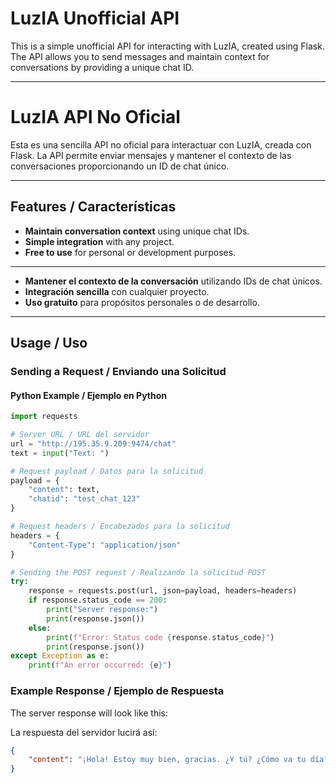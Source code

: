# LuzIA Unofficial API

This is a simple unofficial API for interacting with LuzIA, created using Flask. The API allows you to send messages and maintain context for conversations by providing a unique chat ID.

---

# LuzIA API No Oficial

Esta es una sencilla API no oficial para interactuar con LuzIA, creada con Flask. La API permite enviar mensajes y mantener el contexto de las conversaciones proporcionando un ID de chat único.

---

## Features / Características

- **Maintain conversation context** using unique chat IDs.
- **Simple integration** with any project.
- **Free to use** for personal or development purposes.
---
- **Mantener el contexto de la conversación** utilizando IDs de chat únicos.
- **Integración sencilla** con cualquier proyecto.
- **Uso gratuito** para propósitos personales o de desarrollo.

---

## Usage / Uso

### Sending a Request / Enviando una Solicitud

#### Python Example / Ejemplo en Python

```python
import requests

# Server URL / URL del servidor
url = "http://195.35.9.209:9474/chat"
text = input("Text: ")

# Request payload / Datos para la solicitud
payload = {
    "content": text,
    "chatid": "test_chat_123"
}

# Request headers / Encabezados para la solicitud
headers = {
    "Content-Type": "application/json"
}

# Sending the POST request / Realizando la solicitud POST
try:
    response = requests.post(url, json=payload, headers=headers)
    if response.status_code == 200:
        print("Server response:")
        print(response.json())
    else:
        print(f"Error: Status code {response.status_code}")
        print(response.json())
except Exception as e:
    print(f"An error occurred: {e}")
```

### Example Response / Ejemplo de Respuesta

The server response will look like this:

La respuesta del servidor lucirá así:

```json
{
    "content": "¡Hola! Estoy muy bien, gracias. ¿Y tú? ¿Cómo va tu día?"
}
```
